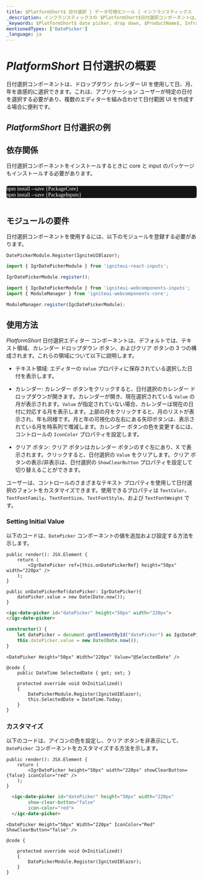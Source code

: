 ```yaml
---
title: $PlatformShort$ 日付選択 | データ可視化ツール | インフラジスティックス
_description: インフラジスティックスの $PlatformShort$日付選択コンポーネントは、ユーザーの日付選択を支援します。Ignite UI for $PlatformShort$ でグラフと視覚化を改善します!
_keywords: $PlatformShort$ date picker, drop down, $ProductName$, Infragistics, 日付選択, ドロップダウン, インフラジスティックス
mentionedTypes: ['DatePicker']
_language: ja
---
```

# $PlatformShort$ 日付選択の概要

日付選択コンポーネントは、ドロップダウン カレンダー UI を使用して日、月、年を直感的に選択できます。これは、アプリケーション ユーザーが特定の日付を選択する必要があり、複数のエディターを組み合わせて日付範囲 UI を作成する場合に便利です。

## $PlatformShort$ 日付選択の例


<code-view style="height: 300px" 
           data-demos-base-url="{environment:dvDemosBaseUrl}" 
           iframe-src="{environment:dvDemosBaseUrl}/editors/date-picker-overview" 
           alt="$PlatformShort$ 日付選択の例" 
           github-src="editors/date-picker/overview">
</code-view>

<!-- React, WebComponents -->
## 依存関係
日付選択コンポーネントをインストールするときに core と input のパッケージもインストールする必要があります。

<pre style="background:#141414;color:white;display:inline-block;padding:16x;margin-top:10px;font-family:'Consolas';border-radius:5px;width:100%">
npm install --save {PackageCore}
npm install --save {PackageInputs}
</pre>
<!-- end: React, WebComponents -->

## モジュールの要件

日付選択コンポーネントを使用するには、以下のモジュールを登録する必要があります。

```razor
DatePickerModule.Register(IgniteUIBlazor);
```

```ts
import { IgrDatePickerModule } from 'igniteui-react-inputs';

IgrDatePickerModule.register();
```

```ts
import { IgcDatePickerModule } from 'igniteui-webcomponents-inputs';
import { ModuleManager } from 'igniteui-webcomponents-core';

ModuleManager.register(IgcDatePickerModule);
```

<div class="divider--half"></div>

## 使用方法

$PlatformShort$ 日付選択エディター コンポーネントは、デフォルトでは、テキスト領域、カレンダー ドロップダウン ボタン、およびクリア ボタンの 3 つの構成されます。これらの領域について以下に説明します。

- テキスト領域: エディターの `Value` プロパティに保存されている選択した日付を表示します。

- カレンダー: カレンダー ボタンをクリックすると、日付選択のカレンダー ドロップダウンが開きます。カレンダーが開き、現在選択されている `Value` の月が表示されます。`Value` が指定されていない場合、カレンダーは現在の日付に対応する月を表示します。上部の月をクリックすると、月のリストが表示され、年も同様です。月と年の可視化の左右にある矢印ボタンは、表示されている月を時系列で増減します。カレンダー ボタンの色を変更するには、コントロールの `IconColor` プロパティを設定します。

- クリア ボタン: クリア ボタンはカレンダー ボタンのすぐ左にあり、X で表示されます。クリックすると、日付選択の `Value` をクリアします。クリア ボタンの表示/非表示は、日付選択の `ShowClearButton` プロパティを設定して切り替えることができます。

ユーザーは、コントロールのさまざまなテキスト プロパティを使用して日付選択のフォントをカスタマイズできます。使用できるプロパティは `TextColor`、`TextFontFamily`、`TextFontSize`、`TextFontStyle`、および `TextFontWeight` です。

### Setting Initial Value

以下のコードは、`DatePicker` コンポーネントの値を追加および設定する方法を示します。

```tsx
public render(): JSX.Element {
    return (                 
        <IgrDatePicker ref={this.onDatePickerRef} height="50px" width="220px" />            
    );
}

public onDatePickerRef(datePicker: IgrDatePicker){
    datePicker.value = new Date(Date.now());
}
```

<!-- WebComponents -->
```html
<igc-date-picker id="datePicker" height="50px" width="220px">
</igc-date-picker>
```

```ts
constructor() {
    let datePicker = document.getElementById("datePicker") as IgcDatePickerComponent;
    this.datePicker.value = new Date(Date.now());        
}
```
<!-- end:WebComponents -->

```razor                
<DatePicker Height="50px" Width="220px" Value="@SelectedDate" />

@code {    
    public DateTime SelectedDate { get; set; }

    protected override void OnInitialized()
    {
        DatePickerModule.Register(IgniteUIBlazor);
        this.SelectedDate = DateTime.Today;   
    }
}
```

### カスタマイズ

以下のコードは、アイコンの色を設定し、クリア ボタンを非表示にして、`DatePicker` コンポーネントをカスタマイズする方法を示します。

```tsx
public render(): JSX.Element {
    return (                 
        <IgrDatePicker height="50px" width="220px" showClearButton={false} iconColor="red" />
    );
}
```

<!-- WebComponents -->
```html
  <igc-date-picker id="datePicker" height="50px" width="220px"
        show-clear-button="false"
        icon-color="red">
  </igc-date-picker>
```

<!-- end:WebComponents -->

```razor                
<DatePicker Height="50px" Width="220px" IconColor="Red" ShowClearButton="false" />

@code {    
    
    protected override void OnInitialized()
    {
        DatePickerModule.Register(IgniteUIBlazor);        
    }
}
```
